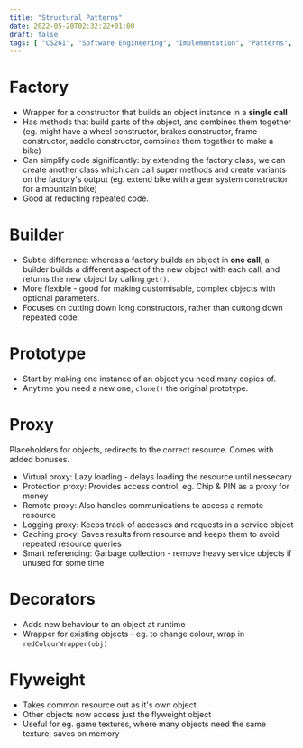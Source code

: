 ```yaml
---
title: "Structural Patterns"
date: 2022-05-20T02:32:22+01:00
draft: false
tags: [ "CS261", "Software Engineering", "Implementation", "Patterns", "Notes" ]
---
```

# Factory
- Wrapper for a constructor that builds an object instance in a **single call**
- Has methods that build parts of the object, and combines them together (eg. might have a wheel constructor, brakes constructor, frame constructor, saddle constructor, combines them together to make a bike)
- Can simplify code significantly: by extending the factory class, we can create another class which can call super methods and create variants on the factory's output (eg. extend bike with a gear system constructor for a mountain bike)
- Good at reducting repeated code.

# Builder
- Subtle difference: whereas a factory builds an object in **one call**, a builder builds a different aspect of the new object with each call, and returns the new object by calling `get()`.
- More flexible - good for making customisable, complex objects with optional parameters.
- Focuses on cutting down long constructors, rather than cuttong down repeated code.

# Prototype
- Start by making one instance of an object you need many copies of.
- Anytime you need a new one, `clone()` the original prototype.

# Proxy
Placeholders for objects, redirects to the correct resource. Comes with added bonuses.
- Virtual proxy: Lazy loading - delays loading the resource until nessecary
- Protection proxy: Provides access control, eg. Chip & PIN as a proxy for money
- Remote proxy: Also handles communications to access a remote resource
- Logging proxy: Keeps track of accesses and requests in a service object
- Caching proxy: Saves results from resource and keeps them to avoid repeated resource queries
- Smart referencing: Garbage collection - remove heavy service objects if unused for some time

# Decorators
- Adds new behaviour to an object at runtime
- Wrapper for existing objects - eg. to change colour, wrap in `redColourWrapper(obj)`

# Flyweight
- Takes common resource out as it's own object
- Other objects now access just the flyweight object
- Useful for eg. game textures, where many objects need the same texture, saves on memory
